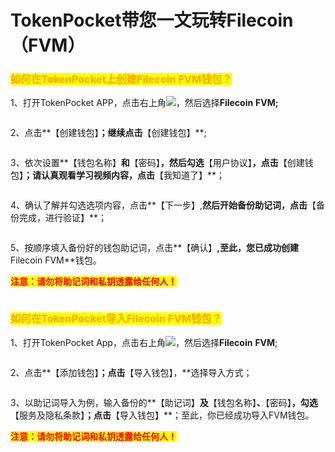 # TokenPocket带您一文玩转Filecoin （FVM）

### <mark style="color:orange;">如何在TokenPocket上创建Filecoin FVM钱包？</mark>

1、打开TokenPocket APP，点击右上角![](<../../.gitbook/assets/image (5) (3).png>)，然后选择**Filecoin** **FVM;**

<figure><img src="../../.gitbook/assets/image (6).png" alt=""><figcaption></figcaption></figure>

2、点击**【创建钱包】**；继续点击**【创建钱包】**;

<figure><img src="../../.gitbook/assets/image (4) (3).png" alt=""><figcaption></figcaption></figure>

3、依次设置**【钱包名称】**和**【密码】**，然后勾选**【用户协议】**，点击**【创建钱包】**；请认真观看学习视频内容，点击**【我知道了】**；

<figure><img src="../../.gitbook/assets/image (8).png" alt=""><figcaption></figcaption></figure>

4、确认了解并勾选选项内容，点击**【下一步】,**然后开始备份助记词，点击**【备份完成，进行验证】**；

<figure><img src="../../.gitbook/assets/image (9).png" alt=""><figcaption></figcaption></figure>

5、按顺序填入备份好的钱包助记词，点击**【确认】**,至此，您已成功创建**Filecoin FVM**钱包。

<mark style="color:red;">**注意：请勿将助记词和私钥透露给任何人！**</mark>

<figure><img src="../../.gitbook/assets/image (11).png" alt=""><figcaption></figcaption></figure>

### <mark style="color:orange;">**如何在TokenPocket导入Filecoin FVM钱包？**</mark>

1、打开TokenPocket App，点击右上角![](<../../.gitbook/assets/image (3) (1).png>)，然后选择**Filecoin** **FVM**;

<figure><img src="../../.gitbook/assets/image (2).png" alt=""><figcaption></figcaption></figure>

2、点击**【添加钱包】**；点击**【导入钱包】，**选择导入方式；

<figure><img src="../../.gitbook/assets/image (1) (1) (3).png" alt=""><figcaption></figcaption></figure>

3、以助记词导入为例，输入备份的**【助记词】**及**【钱包名称】**、**【密码】**，勾选**【服务及隐私条款】**；点击**【导入钱包】**；至此，你已经成功导入FVM钱包。

<mark style="color:red;">**注意：请勿将助记词和私钥透露给任何人！**</mark>

<figure><img src="../../.gitbook/assets/image (23).png" alt=""><figcaption></figcaption></figure>
